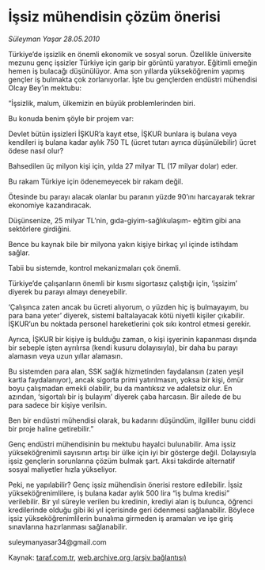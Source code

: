 # İşsiz mühendisin çözüm önerisi

*Süleyman Yaşar 28.05.2010*

<div class="yazi"><p>Türkiye’de işsizlik en önemli ekonomik ve sosyal sorun. Özellikle üniversite mezunu genç işsizler Türkiye için garip bir görüntü yaratıyor. Eğitimli emeğin hemen iş bulacağı düşünülüyor. Ama son yıllarda yükseköğrenim yapmış gençler iş bulmakta çok zorlanıyorlar. İşte bu gençlerden endüstri mühendisi Olcay Bey’in mektubu:</p>
<p>“İşsizlik, malum, ülkemizin en büyük problemlerinden biri.</p>
<p>Bu konuda benim şöyle bir projem var:</p>
<p>Devlet bütün işsizleri İŞKUR’a kayıt etse, İŞKUR bunlara iş bulana veya kendileri iş bulana kadar aylık 750 TL (ücret tutarı ayrıca düşünülebilir) ücret ödese nasıl olur?</p>
<p>Bahsedilen üç milyon kişi için, yılda 27 milyar TL (17 milyar dolar) eder.</p>
<p>Bu rakam Türkiye için ödenemeyecek bir rakam değil.</p>
<p>Ötesinde bu parayı alacak olanlar bu paranın yüzde 90’ını harcayarak tekrar ekonomiye kazandıracak.</p>
<p>Düşünsenize, 25 milyar TL’nin, gıda-giyim-sağlıkulaşım- eğitim gibi ana sektörlere girdiğini.</p>
<p>Bence bu kaynak bile bir milyona yakın kişiye birkaç yıl içinde istihdam sağlar.</p>
<p>Tabii bu sistemde, kontrol mekanizmaları çok önemli.</p>
<p>Türkiye’de çalışanların önemli bir kısmı sigortasız çalıştığı için, ‘işsizim’ diyerek bu parayı almayı deneyebilir.</p>
<p>‘Çalışınca zaten ancak bu ücreti alıyorum, o yüzden hiç iş bulmayayım, bu para bana yeter’ diyerek, sistemi baltalayacak kötü niyetli kişiler çıkabilir. İŞKUR’un bu noktada personel hareketlerini çok sıkı kontrol etmesi gerekir.</p>
<p>Ayrıca, İŞKUR bir kişiye iş bulduğu zaman, o kişi işyerinin kapanması dışında bir sebeple işten ayrılırsa (kendi kusuru dolayısıyla), bir daha bu parayı alamasın veya uzun yıllar alamasın.</p>
<p>Bu sistemden para alan, SSK sağlık hizmetinden faydalansın (zaten yeşil kartla faydalanıyor), ancak sigorta primi yatırılmasın, yoksa bir kişi, ömür boyu çalışmadan emekli olabilir, bu da mantıksız ve adaletsiz olur. En azından, ‘sigortalı bir iş bulayım’ diyerek çaba harcasın. Bir ailede de bu para sadece bir kişiye verilsin.</p>
<p>Ben bir endüstri mühendisi olarak, bu kadarını düşündüm, ilgililer bunu ciddi bir proje haline getirebilir.”</p>
<p>Genç endüstri mühendisinin bu mektubu hayalci bulunabilir. Ama işsiz yükseköğrenimli sayısının artışı bir ülke için iyi bir gösterge değil. Dolayısıyla işsiz gençlerin sorunlarına çözüm bulmak şart. Aksi takdirde alternatif sosyal maliyetler hızla yükseliyor.</p>
<p>Peki, ne yapılabilir? Genç işsiz mühendisin önerisi restore edilebilir. İşsiz yükseköğrenimlilere, iş bulana kadar aylık 500 lira “iş bulma kredisi” verilebilir. Bir yıl süreyle verilen bu kredinin, krediyi alan iş bulunca, öğrenci kredilerinde olduğu gibi iki yıl içerisinde geri ödenmesi sağlanabilir. Böylece işsiz yükseköğrenimlilerin bunalıma girmeden iş aramaları ve işe giriş sınavlarına hazırlanması sağlanabilir.</p>
<p>suleymanyasar34@gmail.com</p></div>

Kaynak: [taraf.com.tr](http://www.taraf.com.tr:80/suleyman-yasar/makale-issiz-muhendisin-cozum-onerisi.htm), [web.archive.org (arşiv bağlantısı)](http://web.archive.org/web/20100530085138/http://www.taraf.com.tr:80/suleyman-yasar/makale-issiz-muhendisin-cozum-onerisi.htm)

